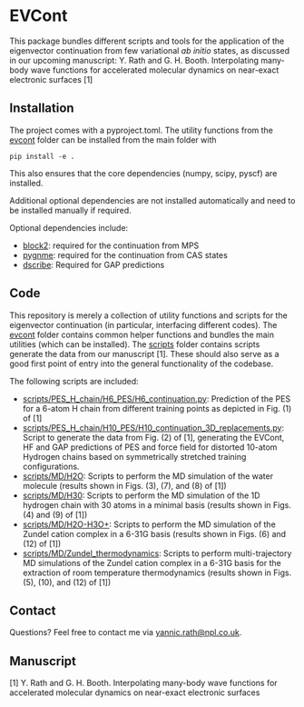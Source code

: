 # EVCont
This package bundles different scripts and tools for the application of the eigenvector continuation from few variational *ab initio* states, as discussed in our upcoming manuscript: Y. Rath and G. H. Booth. Interpolating many-body wave functions for accelerated molecular dynamics on near-exact electronic surfaces [1]



## Installation
The project comes with a pyproject.toml.
The utility functions from the [evcont](./evcont) folder can be installed from the main folder with

```
pip install -e .
```

This also ensures that the core dependencies (numpy, scipy, pyscf) are installed.

Additional optional dependencies are not installed automatically and need to be installed manually if required.

Optional dependencies include:
- [block2](https://github.com/block-hczhai/block2-preview): required for the continuation from MPS
- [pygnme](https://github.com/BoothGroup/pygnme/blob/master/README.md?plain=1): required for the continuation from CAS states
- [dscribe](https://github.com/SINGROUP/dscribe): Required for GAP predictions

## Code

This repository is merely a collection of utility functions and scripts for the eigenvector continuation (in particular, interfacing different codes).
The [evcont](./evcont) folder contains common helper functions and bundles the main utilities (which can be installed).
The [scripts](./scripts) folder contains scripts generate the data from our manuscript [1].
These should also serve as a good first point of entry into the general functionality of the codebase.

The following scripts are included:
 - [scripts/PES_H_chain/H6_PES/H6_continuation.py](./scripts/PES_H_chain/H6_PES/H6_continuation.py): Prediction of the PES for a 6-atom H chain from different training points as depicted in Fig. (1) of [1]
 - [scripts/PES_H_chain/H10_PES/H10_continuation_3D_replacements.py](./scripts/PES_H_chain/H10_PES/H10_continuation_3D_replacements.py): Script to generate the data from Fig. (2) of [1], generating the EVCont, HF and GAP predictions of PES and force field for distorted 10-atom Hydrogen chains based on symmetrically stretched training configurations.
 - [scripts/MD/H2O](./scripts/MD/H2O): Scripts to perform the MD simulation of the water molecule (results shown in Figs. (3), (7), and (8) of [1])
 - [scripts/MD/H30](./scripts/MD/H30): Scripts to perform the MD simulation of the 1D hydrogen chain with 30 atoms in a minimal basis (results shown in Figs. (4) and (9) of [1])
 - [scripts/MD/H2O-H3O+](./scripts/MD/H2O-H3O+): Scripts to perform the MD simulation of the Zundel cation complex in a 6-31G basis (results shown in Figs. (6) and (12) of [1])
 - [scripts/MD/Zundel_thermodynamics](./scripts/MD/Zundel_thermodynamics): Scripts to perform multi-trajectory MD simulations of the Zundel cation complex in a 6-31G basis for the extraction of room temperature thermodynamics (results shown in Figs. (5), (10), and (12) of [1])


## Contact
Questions? Feel free to contact me via [yannic.rath@npl.co.uk](mailto:yannic.rath@npl.co.uk).

## Manuscript
[1] Y. Rath and G. H. Booth. Interpolating many-body wave functions for accelerated molecular dynamics on near-exact electronic surfaces

